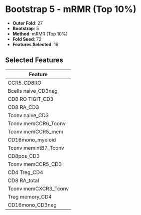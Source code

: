 # Bootstrap 5 - mRMR (Top 10%)

- **Outer Fold**: 27
- **Bootstrap**: 5
- **Method**: mRMR (Top 10%)
- **Fold Seed**: 72
- **Features Selected**: 16

## Selected Features

| Feature |
|---------|
| CCR5_CD8RO |
| Bcells naive_CD3neg |
| CD8 RO TIGIT_CD3 |
| CD8 RA_CD3 |
| Tconv naive_CD3 |
| Tconv memCCR6_Tconv |
| Tconv memCCR5_mem |
| CD16mono_myeloid |
| Tconv memintB7_Tconv |
| CD8pos_CD3 |
| Tconv memCCR5_CD3 |
| CD4 Treg_CD4 |
| CD8 RA_total |
| Tconv memCXCR3_Tconv |
| Treg memory_CD4 |
| CD16mono_CD3neg |
